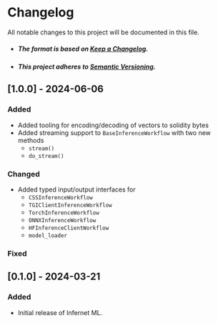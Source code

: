 # Changelog

All notable changes to this project will be documented in this file.

- ##### The format is based on [Keep a Changelog](https://keepachangelog.com/en/1.0.0/).
- ##### This project adheres to [Semantic Versioning](https://semver.org/spec/v2.0.0.html).

## [1.0.0] - 2024-06-06

### Added
- Added tooling for encoding/decoding of vectors to solidity bytes
- Added streaming support to `BaseInferenceWorkflow` with two new methods
  - `stream()`
  - `do_stream()`

### Changed
- Added typed input/output interfaces for
  - `CSSInferenceWorkflow`
  - `TGIClientInferenceWorkflow`
  - `TorchInferenceWorkflow`
  - `ONNXInferenceWorkflow`
  - `HFInferenceClientWorkflow`
  - `model_loader`

### Fixed

## [0.1.0] - 2024-03-21

### Added
- Initial release of Infernet ML.
